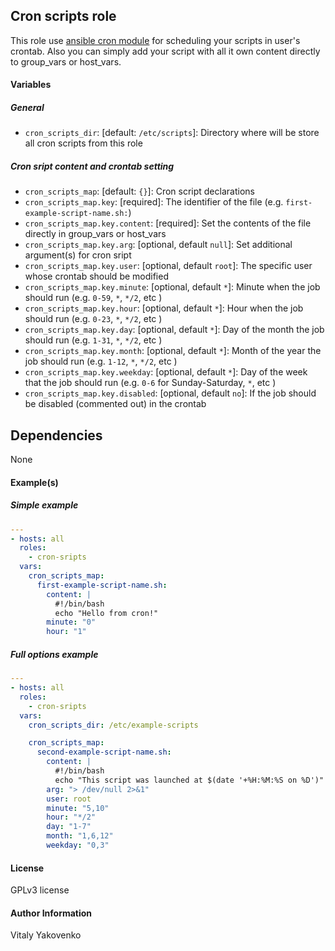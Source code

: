 ## Cron scripts role

This role use [ansible cron module](http://docs.ansible.com/ansible/latest/cron_module.html) for scheduling your scripts in user's crontab.
Also you can simply add your script with all it own content directly to group_vars or host_vars.

#### Variables

##### General

* `cron_scripts_dir`: [default: `/etc/scripts`]: Directory where will be store all cron scripts from this role

##### Cron sript content and crontab setting

* `cron_scripts_map`: [default: `{}`]: Cron script declarations
* `cron_scripts_map.key`: [required]: The identifier of the file (e.g. `first-example-script-name.sh:`)
* `cron_scripts_map.key.content`: [required]: Set the contents of the file directly in group_vars or host_vars
* `cron_scripts_map.key.arg`: [optional, default `null`]: Set additional argument(s) for cron sript
* `cron_scripts_map.key.user`: [optional, default `root`]: The specific user whose crontab should be modified
* `cron_scripts_map.key.minute`: [optional, default `*`]: Minute when the job should run (e.g. `0-59`, `*`, `*/2`, etc ) 
* `cron_scripts_map.key.hour`: [optional, default `*`]: Hour when the job should run (e.g. `0-23`, `*`, `*/2`, etc ) 
* `cron_scripts_map.key.day`: [optional, default `*`]: Day of the month the job should run (e.g. `1-31`, `*`, `*/2`, etc )
* `cron_scripts_map.key.month`: [optional, default `*`]: Month of the year the job should run (e.g. `1-12`, `*`, `*/2`, etc )
* `cron_scripts_map.key.weekday`: [optional, default `*`]: Day of the week that the job should run (e.g. `0-6` for Sunday-Saturday, `*`, etc )
* `cron_scripts_map.key.disabled`: [optional, default `no`]: If the job should be disabled (commented out) in the crontab

## Dependencies

None

#### Example(s)

##### Simple example

```yaml
---
- hosts: all
  roles:
    - cron-sripts 
  vars:
    cron_scripts_map:
      first-example-script-name.sh:
        content: |
          #!/bin/bash
          echo "Hello from cron!"
        minute: "0"
        hour: "1"
```

##### Full options example 

```yaml
---
- hosts: all
  roles:
    - cron-sripts 
  vars:
    cron_scripts_dir: /etc/example-scripts

    cron_scripts_map:
      second-example-script-name.sh:
        content: |
          #!/bin/bash
          echo "This script was launched at $(date '+%H:%M:%S on %D')"
        arg: "> /dev/null 2>&1"
        user: root
        minute: "5,10"
        hour: "*/2"
        day: "1-7"
        month: "1,6,12"
        weekday: "0,3"
```

#### License

GPLv3 license

#### Author Information

Vitaly Yakovenko
